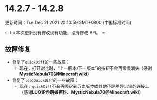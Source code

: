 # 14.2.7 - 14.2.8

更新时间：Tue Dec 21 2021 20:10:59 GMT+0800 (中国标准时间)

::: tip
本次更新没有修改现有功能，没有修改 API。
:::

## 故障修复

- 修复了`quickDiff`的一些故障：
  - 现在，打开对比时，“上一版本/下一版本”的按钮不会再缓慢消失（感谢**MysticNebula70@Minecraft wiki**）
- 修复了`loadQuickDiff`的一些故障：
  - 现在，`quickDiff`不会再绑定到历史版本或其他不是差异比较的连接上（感谢**LUO1P@萌娘百科、MysticNebula70@Minecraft wiki**）